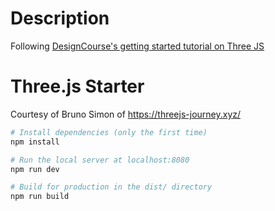 # Description
Following [DesignCourse's getting started tutorial on Three JS](https://www.youtube.com/watch?v=pUgWfqWZWmM)

# Three.js Starter
Courtesy of Bruno Simon of https://threejs-journey.xyz/

``` bash
# Install dependencies (only the first time)
npm install

# Run the local server at localhost:8080
npm run dev

# Build for production in the dist/ directory
npm run build
```
